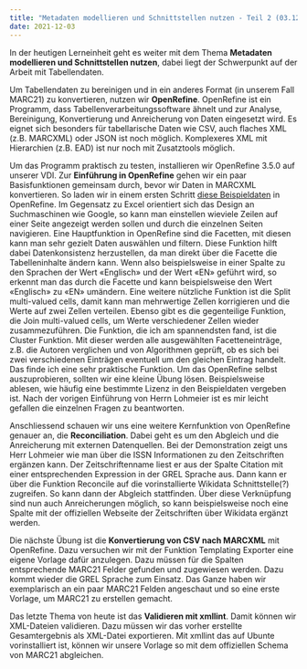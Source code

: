 ```yaml
---
title: "Metadaten modellieren und Schnittstellen nutzen - Teil 2 (03.12.2021)"
date: 2021-12-03
---
```

In der heutigen Lerneinheit geht es weiter mit dem Thema **Metadaten modellieren und Schnittstellen nutzen**, dabei liegt der Schwerpunkt auf der Arbeit mit Tabellendaten.

Um Tabellendaten zu bereinigen und in ein anderes Format (in unserem Fall MARC21) zu konvertieren, nutzen wir **OpenRefine**. OpenRefine ist ein Programm, dass Tabellenverarbeitungssoftware ähnelt und zur Analyse, Bereinigung, Konvertierung und Anreicherung von Daten eingesetzt wird. Es eignet sich besonders für tabellarische Daten wie CSV, auch flaches XML (z.B. MARCXML) oder JSON ist noch möglich. Komplexeres XML mit Hierarchien (z.B. EAD) ist nur noch mit Zusatztools möglich.

Um das Programm praktisch zu testen, installieren wir OpenRefine 3.5.0 auf unserer VDI. Zur **Einführung in OpenRefine** gehen wir ein paar Basisfunktionen gemeinsam durch, bevor wir Daten in MARCXML konvertieren. So laden wir in einem ersten Schritt [diese Beispieldaten](https://raw.githubusercontent.com/LibraryCarpentry/lc-open-refine/gh-pages/data/doaj-article-sample.csv) in OpenRefine. Im Gegensatz zu Excel orientiert sich das Design an Suchmaschinen wie Google, so kann man einstellen wieviele Zeilen auf einer Seite angezeigt werden sollen und durch die einzelnen Seiten navigieren. Eine Hauptfunktion in OpenRefine sind die Facetten, mit diesen kann man sehr gezielt Daten auswählen und filtern. Diese Funktion hilft dabei Datenkonsistenz herzustellen, da man direkt über die Facette die Tabelleninhalte ändern kann. Wenn also beispielsweise in einer Spalte zu den Sprachen der Wert «Englisch» und der Wert «EN» geführt wird, so erkennt man das durch die Facette und kann beispielsweise den Wert «Englisch» zu «EN» umändern. Eine weitere nützliche Funktion ist die Split multi-valued cells, damit kann man mehrwertige Zellen korrigieren und die Werte auf zwei Zellen verteilen. Ebenso gibt es die gegenteilige Funktion, die Join multi-valued cells, um Werte verschiedener Zellen wieder zusammezuführen. Die Funktion, die ich am spannendsten fand, ist die Cluster Funktion. Mit dieser werden alle ausgewählten Facetteneinträge, z.B. die Autoren verglichen und von Algorithmen geprüft, ob es sich bei zwei verschiedenen Einträgen eventuell um den gleichen Eintrag handelt. Das finde ich eine sehr praktische Funktion.
Um das OpenRefine selbst auszuprobieren, sollten wir eine kleine Übung lösen. Beispielsweise ablesen, wie häufig eine bestimmte Lizenz in den Beispieldaten vergeben ist. Nach der vorigen Einführung von Herrn Lohmeier ist es mir leicht gefallen die einzelnen Fragen zu beantworten.

Anschliessend schauen wir uns eine weitere Kernfunktion von OpenRefine genauer an, die **Reconciliation**. Dabei geht es um den Abgleich und die Anreicherung mit externen Datenquellen. Bei der Demonstration zeigt uns Herr Lohmeier wie man über die ISSN Informationen zu den Zeitschriften ergänzen kann. Der Zeitschriftenname liest er aus der Spalte Citation mit einer entsprechenden Expression in der GREL Sprache aus. Dann kann er über die Funktion Reconcile auf die vorinstallierte Wikidata Schnittstelle(?) zugreifen. So kann dann der Abgleich stattfinden. Über diese Verknüpfung sind nun auch Anreicherungen möglich, so kann beispielsweise noch eine Spalte mit der offiziellen Webseite der Zeitschriften über Wikidata ergänzt werden.

Die nächste Übung ist die **Konvertierung von CSV nach MARCXML** mit OpenRefine. Dazu versuchen wir mit der Funktion Templating Exporter eine eigene Vorlage dafür anzulegen. Dazu müssen für die Spalten entsprechende MARC21 Felder gefunden und zugewiesen werden. Dazu kommt wieder die GREL Sprache zum Einsatz. Das Ganze haben wir exemplarisch an ein paar MARC21 Felden angeschaut und so eine erste Vorlage, um MARC21 zu erstellen gemacht.

Das letzte Thema von heute ist das **Validieren mit xmllint**. Damit können wir XML-Dateien validieren. Dazu müssen wir das vorher erstellte Gesamtergebnis als XML-Datei exportieren. Mit xmllint das auf Ubunte vorinstalliert ist, können wir unsere Vorlage so mit dem offiziellen Schema von MARC21 abgleichen. 

